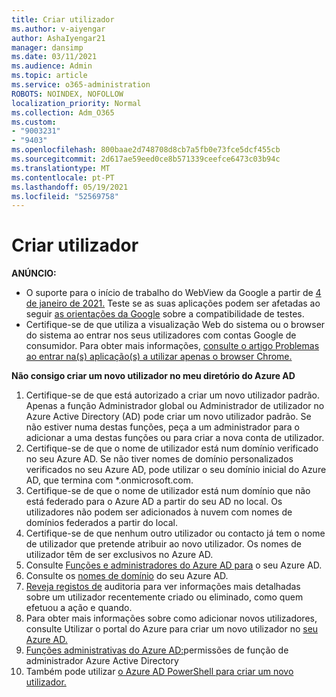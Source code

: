 ```yaml
---
title: Criar utilizador
ms.author: v-aiyengar
author: AshaIyengar21
manager: dansimp
ms.date: 03/11/2021
ms.audience: Admin
ms.topic: article
ms.service: o365-administration
ROBOTS: NOINDEX, NOFOLLOW
localization_priority: Normal
ms.collection: Adm_O365
ms.custom:
- "9003231"
- "9403"
ms.openlocfilehash: 800baae2d748708d8cb7a5fb0e73fce5dcf455cb
ms.sourcegitcommit: 2d617ae59eed0ce8b571339ceefce6473c03b94c
ms.translationtype: MT
ms.contentlocale: pt-PT
ms.lasthandoff: 05/19/2021
ms.locfileid: "52569758"
---
```

# <a name="create-user"></a>Criar utilizador

**ANÚNCIO:**

- O suporte para o início de trabalho do WebView da Google a partir de [4 de janeiro de 2021.](/azure/active-directory/external-identities/google-federation#deprecation-of-webview-sign-in-support) Teste se as suas aplicações podem ser afetadas ao seguir [as orientações da Google](https://go.microsoft.com/fwlink/?linkid=2157323) sobre a compatibilidade de testes.
- Certifique-se de que utiliza a visualização Web do sistema ou o browser do sistema ao entrar nos seus utilizadores com contas Google de consumidor. Para obter mais informações, [consulte o artigo Problemas ao entrar na(s) aplicação(s) a utilizar apenas o browser Chrome.](/office365/troubleshoot/miscellaneous/chrome-behavior-affects-applications)

**Não consigo criar um novo utilizador no meu diretório do Azure AD**

1. Certifique-se de que está autorizado a criar um novo utilizador padrão. Apenas a função Administrador global ou Administrador de utilizador no Azure Active Directory (AD) pode criar um novo utilizador padrão. Se não estiver numa destas funções, peça a um administrador para o adicionar a uma destas funções ou para criar a nova conta de utilizador.
1. Certifique-se de que o nome de utilizador está num domínio verificado no seu Azure AD. Se não tiver nomes de domínio personalizados verificados no seu Azure AD, pode utilizar o seu domínio inicial do Azure AD, que termina com *.onmicrosoft.com.
1. Certifique-se de que o nome de utilizador está num domínio que não está federado para o Azure AD a partir do seu AD no local. Os utilizadores não podem ser adicionados à nuvem com nomes de domínios federados a partir do local.
1. Certifique-se de que nenhum outro utilizador ou contacto já tem o nome de utilizador que pretende atribuir ao novo utilizador. Os nomes de utilizador têm de ser exclusivos no Azure AD.
1. Consulte [Funções e administradores do Azure AD para](https://portal.azure.com/#blade/Microsoft_AAD_IAM/ActiveDirectoryMenuBlade/RolesAndAdministrators) o seu Azure AD.
1. Consulte os [nomes de domínio](https://portal.azure.com/#blade/Microsoft_AAD_IAM/ActiveDirectoryMenuBlade/RolesAndAdministrators) do seu Azure AD.
1. [Reveja registos de](https://portal.azure.com/#blade/Microsoft_AAD_IAM/ActiveDirectoryMenuBlade/RolesAndAdministrators) auditoria para ver informações mais detalhadas sobre um utilizador recentemente criado ou eliminado, como quem efetuou a ação e quando.
1. Para obter mais informações sobre como adicionar novos utilizadores, consulte Utilizar o portal do Azure para criar um novo utilizador no [seu Azure AD.](/azure/active-directory/active-directory-users-create-azure-portal)
1. [Funções administrativas do Azure AD:](/azure/active-directory/active-directory-assign-admin-roles)permissões de função de administrador Azure Active Directory
1. Também pode utilizar [o Azure AD PowerShell para criar um novo utilizador.](/powershell/module/azuread/new-azureaduser?view=azureadps-2.0)
